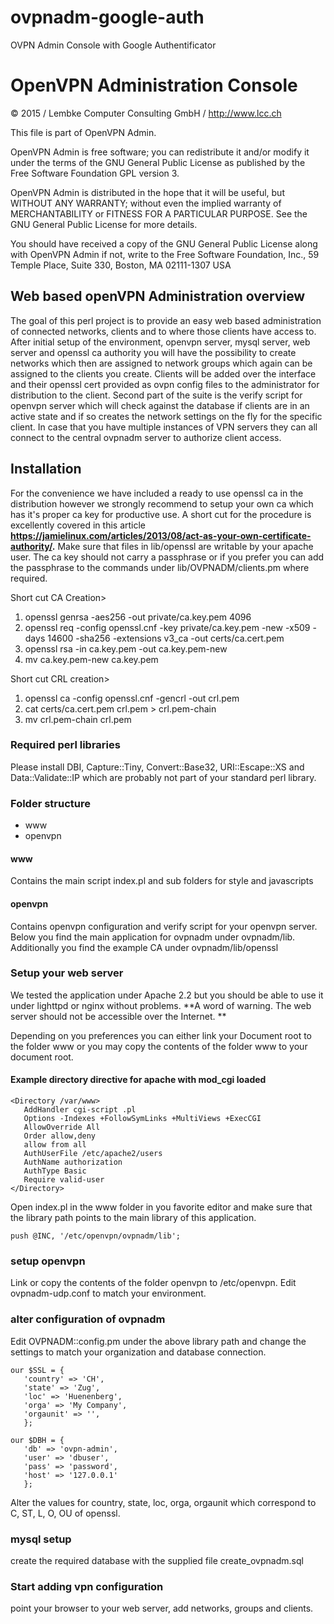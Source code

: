 # ovpnadm-google-auth
OVPN Admin Console with Google Authentificator

# OpenVPN Administration Console

© 2015 / Lembke Computer Consulting GmbH /  http://www.lcc.ch

This file is part of OpenVPN Admin.

OpenVPN Admin is free software; you can redistribute it and/or modify
it under the terms of the GNU General Public License as published by
the Free Software Foundation GPL version 3.

OpenVPN Admin is distributed in the hope that it will be useful,
but WITHOUT ANY WARRANTY; without even the implied warranty of
MERCHANTABILITY or FITNESS FOR A PARTICULAR PURPOSE.  See the
GNU General Public License for more details.

You should have received a copy of the GNU General Public License
along with OpenVPN Admin if not, write to the Free Software
Foundation, Inc., 59 Temple Place, Suite 330, Boston, MA  02111-1307  USA

## Web based openVPN Administration overview

The goal of this perl project is to provide an easy web based administration of connected
networks, clients and to where those clients have access to. 
After initial setup of the environment, openvpn server, mysql server, web server and
openssl ca authority you will have the possibility to create networks which then are 
assigned to network groups which again can be assigned to the clients you create.
Clients will be added over the interface and their openssl cert provided as ovpn config
files to the administrator for distribution to the client. 
Second part of the suite is the verify script for openvpn server which will check against 
the database if clients are in an active state and if so creates the network settings on 
the fly for the specific client. 
In case that you have multiple instances of VPN servers they can all connect to the central 
ovpnadm server to authorize client access. 

## Installation 

For the convenience we have included a ready to use openssl ca in the distribution however we
strongly recommend to setup your own ca which has it's proper ca key for productive use. 
A short cut for the procedure is excellently covered in this article 
**https://jamielinux.com/articles/2013/08/act-as-your-own-certificate-authority/.** 
Make sure that files in lib/openssl are writable by your apache user. The ca key should not carry a passphrase or if you prefer you can add the passphrase to the commands under lib/OVPNADM/clients.pm where required. 

Short cut CA Creation>
1. openssl genrsa -aes256 -out private/ca.key.pem 4096
2. openssl req -config openssl.cnf -key private/ca.key.pem -new -x509 -days 14600 -sha256 -extensions v3_ca -out certs/ca.cert.pem
3. openssl rsa -in ca.key.pem -out ca.key.pem-new
4. mv ca.key.pem-new ca.key.pem

Short cut CRL creation>
1. openssl ca -config openssl.cnf -gencrl -out crl.pem
2. cat certs/ca.cert.pem crl.pem > crl.pem-chain
3. mv crl.pem-chain crl.pem

### Required perl libraries
Please install DBI, Capture::Tiny, Convert::Base32, URI::Escape::XS and Data::Validate::IP which are probably not part of your standard perl library. 

### Folder structure
* www
* openvpn

#### www
Contains the main script index.pl and sub folders for style and javascripts

#### openvpn 
Contains openvpn configuration and verify script for your openvpn server. Below you find the main application for ovpnadm under ovpnadm/lib. Additionally you find the example CA under ovpnadm/lib/openssl 

### Setup your web server
We tested the application under Apache 2.2 but you should be able to use it under lighttpd or nginx without problems. 
**A word of warning. The web server should not be accessible over the Internet. **

Depending on you preferences you can either link your Document root to the folder www or you may copy the contents of the folder www to your document root. 

#### Example directory directive for apache with mod_cgi loaded
```
<Directory /var/www>
   AddHandler cgi-script .pl
   Options -Indexes +FollowSymLinks +MultiViews +ExecCGI
   AllowOverride All
   Order allow,deny
   allow from all
   AuthUserFile /etc/apache2/users
   AuthName authorization
   AuthType Basic
   Require valid-user
</Directory>
```

Open index.pl in the www folder in you favorite editor and make sure that the library path points to the main library 
of this application. 

```
push @INC, '/etc/openvpn/ovpnadm/lib';
```

### setup openvpn 
Link or copy the contents of the folder openvpn to /etc/openvpn. Edit ovpnadm-udp.conf to match your environment. 

### alter configuration of ovpnadm 
Edit OVPNADM::config.pm under the above library path and change the settings to match your organization and database connection.

```
our $SSL = {
   'country' => 'CH',
   'state' => 'Zug',
   'loc' => 'Huenenberg',
   'orga' => 'My Company',
   'orgaunit' => '',
   };

our $DBH = {
   'db' => 'ovpn-admin',
   'user' => 'dbuser',
   'pass' => 'password',
   'host' => '127.0.0.1'
   };
```
Alter the values for country, state, loc, orga, orgaunit which correspond to C, ST, L, O, OU of openssl.


### mysql setup
create the required database with the supplied file create_ovpnadm.sql

### Start adding vpn configuration
point your browser to your web server, add networks, groups and clients. 











